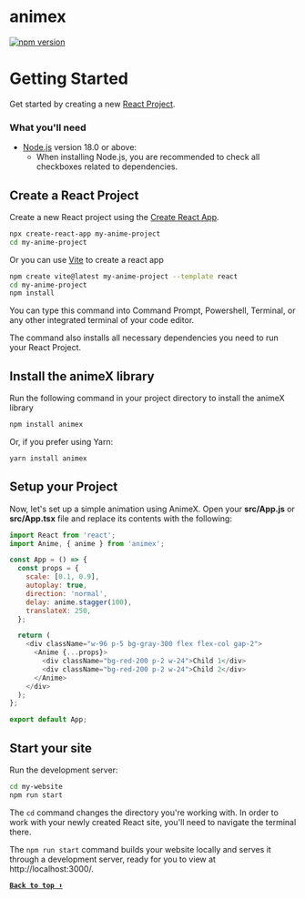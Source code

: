 # animex

[![npm version](https://img.shields.io/npm/v/animex.svg)](https://www.npmjs.com/package/animex)

# Getting Started

Get started by creating a new [React Project](https://react.dev/).

### What you'll need

- [Node.js](https://nodejs.org/en/download/) version 18.0 or above:
  - When installing Node.js, you are recommended to check all checkboxes related to dependencies.

## Create a React Project

Create a new React project using the [Create React App](https://create-react-app.dev/).

```bash
npx create-react-app my-anime-project
cd my-anime-project
```

Or you can use [Vite](https://vitejs.dev/guide/) to create a react app

```bash
npm create vite@latest my-anime-project --template react
cd my-anime-project
npm install
```

You can type this command into Command Prompt, Powershell, Terminal, or any other integrated terminal of your code editor.

The command also installs all necessary dependencies you need to run your React Project.

## Install the animeX library

Run the following command in your project directory to install the animeX library

```bash
npm install animex
```

Or, if you prefer using Yarn:

```bash
yarn install animex
```

## Setup your Project

Now, let's set up a simple animation using AnimeX. Open your **src/App.js** or **src/App.tsx** file and replace its contents with the following:

```js title="App.js"
import React from 'react';
import Anime, { anime } from 'animex';

const App = () => {
  const props = {
    scale: [0.1, 0.9],
    autoplay: true,
    direction: 'normal',
    delay: anime.stagger(100),
    translateX: 250,
  };

  return (
    <div className="w-96 p-5 bg-gray-300 flex flex-col gap-2">
      <Anime {...props}>
        <div className="bg-red-200 p-2 w-24">Child 1</div>
        <div className="bg-red-200 p-2 w-24">Child 2</div>
      </Anime>
    </div>
  );
};

export default App;
```

## Start your site

Run the development server:

```bash
cd my-website
npm run start
```

The `cd` command changes the directory you're working with. In order to work with your newly created React site, you'll need to navigate the terminal there.

The `npm run start` command builds your website locally and serves it through a development server, ready for you to view at http://localhost:3000/.

**[`Back to top ⬆️`](#animex)**
